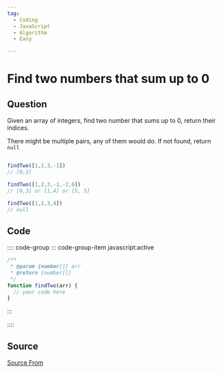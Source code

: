 ```yaml
---
tag:
  - Coding
  - JavaScript
  - Algorithm
  - Easy

---
```

  
# Find two numbers that sum up to 0

## Question
Given an array of integers, find two number that sums up to 0, return their indices.

There might be multiple pairs, any of them would do. If not found, return `null`

```js

findTwo([1,2,3,-1])
// [0,3]

findTwo([1,2,3,-1,-2,0])
// [0,3] or [1,4] or [5, 5]

findTwo([1,2,3,4])
// null
```

## Code
:::: code-group
::: code-group-item javascript:active
```javascript
/**
 * @param {number[]} arr
 * @return {number[]}
 */
function findTwo(arr) {
  // your code here
}
```
:::
    
::::



##  Source
[Source From](https://bigfrontend.dev/problem/Find-two-numbers-that-sum-up-to-0)

  
